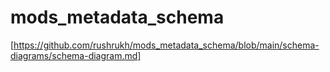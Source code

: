 # mods_metadata_schema

[https://github.com/rushrukh/mods_metadata_schema/blob/main/schema-diagrams/schema-diagram.md]
